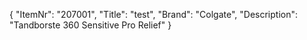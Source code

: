 {
  "ItemNr": "207001",
  "Title": "test",
  "Brand": "Colgate",
  "Description": "Tandborste 360 Sensitive Pro Relief"
}